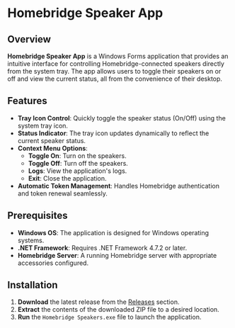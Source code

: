 # Homebridge Speaker App

## Overview

**Homebridge Speaker App** is a Windows Forms application that provides an intuitive interface for controlling Homebridge-connected speakers directly from the system tray. The app allows users to toggle their speakers on or off and view the current status, all from the convenience of their desktop.

## Features

- **Tray Icon Control**: Quickly toggle the speaker status (On/Off) using the system tray icon.
- **Status Indicator**: The tray icon updates dynamically to reflect the current speaker status.
- **Context Menu Options**:
  - **Toggle On**: Turn on the speakers.
  - **Toggle Off**: Turn off the speakers.
  - **Logs**: View the application's logs.
  - **Exit**: Close the application.
- **Automatic Token Management**: Handles Homebridge authentication and token renewal seamlessly.

## Prerequisites

- **Windows OS**: The application is designed for Windows operating systems.
- **.NET Framework**: Requires .NET Framework 4.7.2 or later.
- **Homebridge Server**: A running Homebridge server with appropriate accessories configured.

## Installation

1. **Download** the latest release from the [Releases](#) section.
2. **Extract** the contents of the downloaded ZIP file to a desired location.
3. **Run** the `Homebridge Speakers.exe` file to launch the application.
